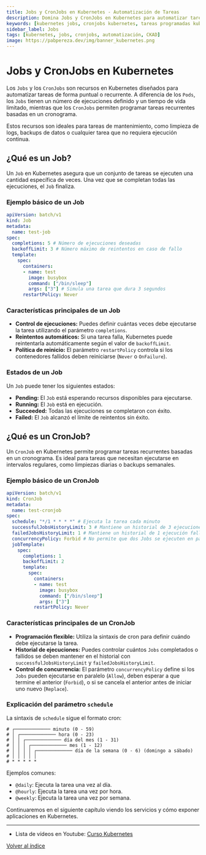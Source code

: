 ```yaml
---
title: Jobs y CronJobs en Kubernetes - Automatización de Tareas
description: Domina Jobs y CronJobs en Kubernetes para automatizar tareas batch y programadas. Aprende patrones de ejecución, backoffLimit y configuración avanzada.
keywords: [kubernetes jobs, cronjobs kubernetes, tareas programadas kubernetes, batch jobs kubernetes, automatización kubernetes, scheduled tasks]
sidebar_label: Jobs
tags: [kubernetes, jobs, cronjobs, automatización, CKAD]
image: https://pabpereza.dev/img/banner_kubernetes.png
---
```


# Jobs y CronJobs en Kubernetes
Los `Jobs` y los `CronJobs` son recursos en Kubernetes diseñados para automatizar tareas de forma puntual o recurrente. A diferencia de los `Pods`, los `Jobs` tienen un número de ejecuciones definido y un tiempo de vida limitado, mientras que los `CronJobs` permiten programar tareas recurrentes basadas en un cronograma.

Estos recursos son ideales para tareas de mantenimiento, como limpieza de logs, backups de datos o cualquier tarea que no requiera ejecución continua.


## ¿Qué es un Job?
Un `Job` en Kubernetes asegura que un conjunto de tareas se ejecuten una cantidad específica de veces. Una vez que se completan todas las ejecuciones, el `Job` finaliza.

### Ejemplo básico de un Job
```yaml
apiVersion: batch/v1
kind: Job
metadata:
  name: test-job
spec:
  completions: 5 # Número de ejecuciones deseadas
  backoffLimit: 3 # Número máximo de reintentos en caso de fallo
  template:
    spec:
      containers:
      - name: test
        image: busybox
        command: ["/bin/sleep"]
        args: ["3"] # Simula una tarea que dura 3 segundos
      restartPolicy: Never
```

### Características principales de un Job
- **Control de ejecuciones:** Puedes definir cuántas veces debe ejecutarse la tarea utilizando el parámetro `completions`.
- **Reintentos automáticos:** Si una tarea falla, Kubernetes puede reintentarla automáticamente según el valor de `backoffLimit`.
- **Política de reinicio:** El parámetro `restartPolicy` controla si los contenedores fallidos deben reiniciarse (`Never` o `OnFailure`).

### Estados de un Job
Un `Job` puede tener los siguientes estados:
- **Pending:** El `Job` está esperando recursos disponibles para ejecutarse.
- **Running:** El `Job` está en ejecución.
- **Succeeded:** Todas las ejecuciones se completaron con éxito.
- **Failed:** El `Job` alcanzó el límite de reintentos sin éxito.


## ¿Qué es un CronJob?
Un `CronJob` en Kubernetes permite programar tareas recurrentes basadas en un cronograma. Es ideal para tareas que necesitan ejecutarse en intervalos regulares, como limpiezas diarias o backups semanales.

### Ejemplo básico de un CronJob
```yaml
apiVersion: batch/v1
kind: CronJob
metadata:
  name: test-cronjob
spec:
  schedule: "*/1 * * * *" # Ejecuta la tarea cada minuto
  successfulJobsHistoryLimit: 3 # Mantiene un historial de 3 ejecuciones exitosas
  failedJobsHistoryLimit: 1 # Mantiene un historial de 1 ejecución fallida
  concurrencyPolicy: Forbid # No permite que dos Jobs se ejecuten en paralelo
  jobTemplate:
    spec:
      completions: 1
      backoffLimit: 2
      template:
        spec:
          containers:
          - name: test
            image: busybox
            command: ["/bin/sleep"]
            args: ["3"]
          restartPolicy: Never
```

### Características principales de un CronJob
- **Programación flexible:** Utiliza la sintaxis de cron para definir cuándo debe ejecutarse la tarea.
- **Historial de ejecuciones:** Puedes controlar cuántos `Jobs` completados o fallidos se deben mantener en el historial con `successfulJobsHistoryLimit` y `failedJobsHistoryLimit`.
- **Control de concurrencia:** El parámetro `concurrencyPolicy` define si los `Jobs` pueden ejecutarse en paralelo (`Allow`), deben esperar a que termine el anterior (`Forbid`), o si se cancela el anterior antes de iniciar uno nuevo (`Replace`).


### Explicación del parámetro `schedule`
La sintaxis de `schedule` sigue el formato cron:
```
# ┌───────────── minuto (0 - 59)
# │ ┌───────────── hora (0 - 23)
# │ │ ┌───────────── día del mes (1 - 31)
# │ │ │ ┌───────────── mes (1 - 12)
# │ │ │ │ ┌───────────── día de la semana (0 - 6) (domingo a sábado)
# │ │ │ │ │
# * * * * *
```
Ejemplos comunes:
- `@daily`: Ejecuta la tarea una vez al día.
- `@hourly`: Ejecuta la tarea una vez por hora.
- `@weekly`: Ejecuta la tarea una vez por semana.


Continuaremos en el siguiente capítulo viendo los servicios y cómo exponer aplicaciones en Kubernetes.

---

* Lista de vídeos en Youtube: [Curso Kubernetes](https://www.youtube.com/playlist?list=PLQhxXeq1oc2k9MFcKxqXy5GV4yy7wqSma)

[Volver al índice](README.md#índice)